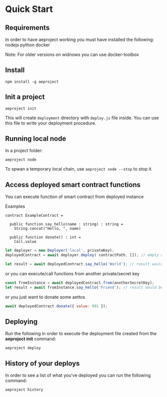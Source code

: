 # Quick Start

## Requirements
In order to have aeproject working you must have installed the following:
nodejs 
python 
docker 

Note: For older versions on widnows you can use docker-toolbox
## Install

```text
npm install -g aeproject
```

## Init a project

```text
aeproject init
```

This will create `deployment` directory with `deploy.js` file inside. You can use this file to write your deployment procedure.

## Running local node
In a project folder:
```text
aeproject node
```

To spwan a temporary local chain, use `aeproject node --stop` to stop it.

## Access deployed smart contract functions

You can execute function of smart contract from deployed instance

Examples

```text
contract ExampleContract =

  public function say_hello(name : string) : string = 
    String.concat("Hello, ", name)

  public function donate() : int =
    Call.value
```

```javascript
let deployer = new Deployer('local', privateKey);
deployedContract = await deployer.deploy( contractPath, []); // empty array for init params

let result = await deployedContract.say_hello('World'); // result would be: "Hello, World"
```

or you can execute/call functions from another private/secret key

```javascript
const fromInstance = await deployedContract.from(anotherSecretKey);
let result = await fromInstance.say_hello('Friend'); // result would be: "Hello, Friend"
```

or you just want to donate some aettos

```javascript
await deployedContract.donate({ value: 991 });
```

## Deploying

Run the following in order to execute the deployment file created from the **aeproject init** command:

```text
aeproject deploy
```

## History of your deploys

In order to see a list of what you've deployed you can run the following command:

```text
aeproject history
```

